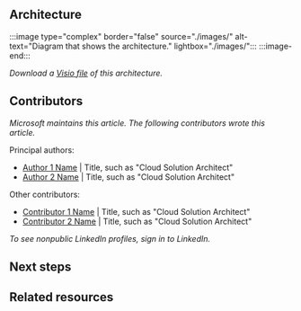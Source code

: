 <!-- 
Don't add metadata to this Markdown file.
Use the browser header template to create a YAML file that contains your metadata. 
Add a brief introductory paragraph with no heading. 
-->

## Architecture

<!-- This section is optional. Use the following format to link to your image file:-->

:::image type="complex" border="false" source="./images/<file-name-and-extension>" alt-text="Diagram that shows the <solution name> architecture." lightbox="./images/<file-name-and-extension>":::
   <Long description that ends with a period.>
:::image-end:::

<!-- In the following line, the link will work after the AAC team uploads your Visio or PowerPoint file to the Azure CDN. -->

*Download a [Visio file](https://arch-center.azureedge.net/<file-name>.vsdx) of this architecture.*

<!-- Add a numbered or bulleted list describing the architecture. -->
 
## Contributors

<!-- This section is expected but optional if the contributors prefer to omit it. -->

*Microsoft maintains this article. The following contributors wrote this article.*

Principal authors:

<!--List the primary authors alphabetically by last name. Use the *FirstName LastName* format.-->

- [Author 1 Name](https://www.linkedin.com/in/ProfileURL/) | Title, such as "Cloud Solution Architect"
- [Author 2 Name](https://www.linkedin.com/in/ProfileURL/) | Title, such as "Cloud Solution Architect"

Other contributors:

<!--This section is optional. List contributors and technical reviewers. -->

- [Contributor 1 Name](https://www.linkedin.com/in/ProfileURL/) | Title, such as "Cloud Solution Architect"
- [Contributor 2 Name](https://www.linkedin.com/in/ProfileURL/) | Title, such as "Cloud Solution Architect"

*To see nonpublic LinkedIn profiles, sign in to LinkedIn.*

## Next steps

<!--
- Add a bulleted list of links to third-party or Microsoft topics.
- Link formats: 
  - Make Learn links site relative (for example, /azure/<feature>/<article-name>).
  - Start third-party links with `https://` and omit `en-us` unless the links don't work without it.
  - Omit a trailing slash, unless that is how the final URL renders after redirects.
-->

## Related resources

<!-- Add a bulleted list of links to related architecture information in the AAC TOC. -->